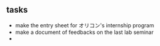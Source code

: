 ## tasks
- make the entry sheet for オリコン's internship program
- make a document of feedbacks on the last lab seminar
- 